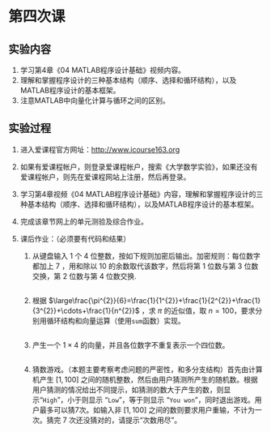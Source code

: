 # 第四次课

## 实验内容

1.   学习第4章《04 MATLAB程序设计基础》视频内容。
2.   理解和掌握程序设计的三种基本结构（顺序、选择和循环结构），以及MATLAB程序设计的基本框架。
3.   注意MATLAB中向量化计算与循环之间的区别。

## 实验过程

1.   进入爱课程官方网址：http://www.icourse163.org

2.   如果有爱课程帐户，则登录爱课程帐户，搜索《大学数学实验》，如果还没有爱课程帐户，则先在爱课程网站上注册，然后再登录。

3.   学习第4章视频《04 MATLAB程序设计基础》内容，理解和掌握程序设计的三种基本结构（顺序、选择和循环结构），以及MATLAB程序设计的基本框架。

4.   完成该章节网上的单元测验及综合作业。

5.   课后作业：（必须要有代码和结果）
     1.   从键盘输入 $1$ 个 $4$ 位整数，按如下规则加密后输出。加密规则：每位数字都加上 $7$ ，用和除以 $10$ 的余数取代该数字，然后将第 $1$ 位数与第 $3$ 位数交换，第 $2$ 位数与第 $4$ 位数交换.

          ```matlab
          
          ```

     2.   根据 $\large\frac{\pi^{2}}{6}=\frac{1}{1^{2}}+\frac{1}{2^{2}}+\frac{1}{3^{2}}+\cdots+\frac{1}{n^{2}}$ ，求 $\pi$ 的近似值，取 $n=100$，要求分别用循环结构和向量运算（使用`sum`函数）实现。

          ```matlab
          
          ```

     3.   产生一个 $1\times4$ 的向量，并且各位数字不重复表示一个四位数。

          ```matlab
          
          ```

     4.   猜数游戏。（本题主要考察考虑问题的严密性，和多分支结构）首先由计算机产生 $[1,100]$ 之间的随机整数，然后由用户猜测所产生的随机数。根据用户猜测的情况给出不同提示，如猜测的数大于产生的数，则显示“`High`”，小于则显示 “`Low`”，等于则显示 “`You won`”，同时退出游戏。用户最多可以猜7次。如输入非 $[1,100]$ 之间的数则要求用户重输，不计为一次。猜完 $7$ 次还没猜对的，请提示“次数用尽”。

          ```matlab
          ```

          

